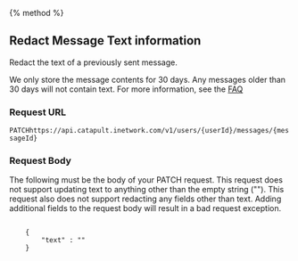 {% method %}
## Redact Message Text information
Redact the text of a previously sent message.

We only store the message contents for 30 days. Any messages older than 30 days will not contain text. For more information, see the <a href="http://dev.bandwidth.com/faq/#messaging">FAQ</a>

### Request URL

<code class="patch">PATCH</code>`https://api.catapult.inetwork.com/v1/users/{userId}/messages/{messageId}`


### Request Body

The following must be the body of your PATCH request. This request does not support updating text to anything other than the empty string ("").
This request also does not support redacting any fields other than text. Adding additional fields to the request body will result in a bad request exception.

<code>
	{
		"text" : ""
	}
</code>